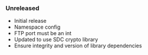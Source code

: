 ### Unreleased
  - Initial release
  - Namespace config
  - FTP port must be an int
  - Updated to use SDC crypto library
  - Ensure integrity and version of library dependencies
